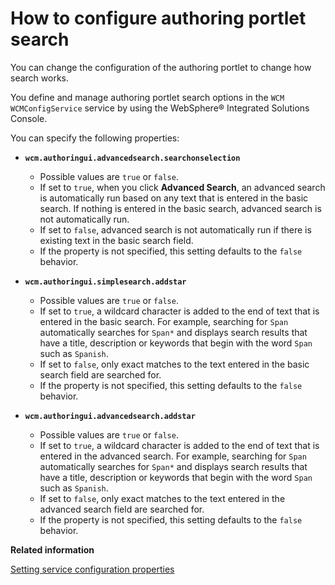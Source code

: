 # How to configure authoring portlet search

You can change the configuration of the authoring portlet to change how search works.

You define and manage authoring portlet search options in the `WCM WCMConfigService` service by using the WebSphere® Integrated Solutions Console.

You can specify the following properties:

-   **`wcm.authoringui.advancedsearch.searchonselection`**

    -   Possible values are `true` or `false`.
    -   If set to `true`, when you click **Advanced Search**, an advanced search is automatically run based on any text that is entered in the basic search. If nothing is entered in the basic search, advanced search is not automatically run.
    -   If set to `false`, advanced search is not automatically run if there is existing text in the basic search field.
    -   If the property is not specified, this setting defaults to the `false` behavior.
-   **`wcm.authoringui.simplesearch.addstar`**

    -   Possible values are `true` or `false`.
    -   If set to `true`, a wildcard character is added to the end of text that is entered in the basic search. For example, searching for `Span` automatically searches for `Span*` and displays search results that have a title, description or keywords that begin with the word `Span` such as `Spanish`.
    -   If set to `false`, only exact matches to the text entered in the basic search field are searched for.
    -   If the property is not specified, this setting defaults to the `false` behavior.
-   **`wcm.authoringui.advancedsearch.addstar`**

    -   Possible values are `true` or `false`.
    -   If set to `true`, a wildcard character is added to the end of text that is entered in the advanced search. For example, searching for `Span` automatically searches for `Span*` and displays search results that have a title, description or keywords that begin with the word `Span` such as `Spanish`.
    -   If set to `false`, only exact matches to the text entered in the advanced search field are searched for.
    -   If the property is not specified, this setting defaults to the `false` behavior.


**Related information**  


[Setting service configuration properties](../admin-system/adsetcfg.md)

